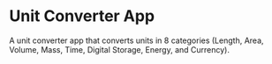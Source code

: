 # Unit Converter App

A unit converter app that converts units in 8 categories (Length, Area, Volume, Mass, Time, Digital Storage, Energy, and Currency).
